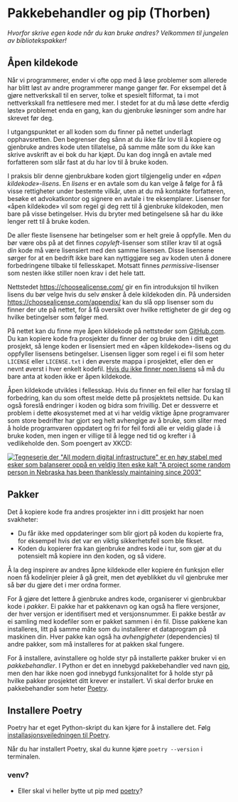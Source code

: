 Pakkebehandler og pip (Thorben)
===============================

_Hvorfor skrive egen kode når du kan bruke andres? Velkommen til jungelen av bibliotekspakker!_

## Åpen kildekode

Når vi programmerer, ender vi ofte opp med å løse problemer som allerede har blitt løst av andre programmerer mange ganger før.
For eksempel det å gjøre nettverkskall til en server,
tolke et spesielt filformat,
ta i mot nettverkskall fra nettlesere med mer.
I stedet for at du må løse dette «ferdig løste» problemet enda en gang,
kan du gjenbruke løsninger som andre har skrevet før deg.

I utgangspunktet er all koden som du finner på nettet underlagt opphavsretten.
Den begrenser deg sånn at du ikke får lov til å kopiere og gjenbruke andres kode uten tillatelse,
på samme måte som du ikke kan skrive avskrift av ei bok du har kjøpt.
Du kan dog inngå en avtale med forfatteren som slår fast at du har lov til å bruke koden.

I praksis blir denne gjenbrukbare koden gjort tilgjengelig under en _«åpen kildekode»-lisens_.
En _lisens_ er en avtale som du kan velge å følge for å få visse rettigheter under bestemte vilkår,
uten at du må kontakte forfatteren, besøke et advokatkontor og signere en avtale i tre eksemplarer.
Lisenser for «åpen kildekode» vil som regel gi deg rett til å gjenbruke kildekoden,
men bare på visse betingelser.
Hvis du bryter med betingelsene så har du ikke lenger rett til å bruke koden.

De aller fleste lisensene har betingelser som er helt greie å oppfylle.
Men du bør være obs på at det finnes _copyleft_-lisenser som stiller krav til at også _din_ kode må være lisensiert med den samme lisensen.
Disse lisensene sørger for at en bedrift ikke bare kan nyttiggjøre seg av koden uten å donere forbedringene tilbake til fellesskapet.
Motsatt finnes _permissive_-lisenser som nesten ikke stiller noen krav i det hele tatt.

Nettstedet https://choosealicense.com/ gir en fin introduksjon til hvilken lisens du bør velge hvis du selv ønsker å dele kildekoden din.
På undersiden https://choosealicense.com/appendix/ kan du slå opp lisenser som du finner der ute på nettet,
for å få oversikt over hvilke rettigheter de gir deg og
hvilke betingelser som følger med.

På nettet kan du finne mye åpen kildekode på nettsteder som [GitHub.com](https://github.com).
Du kan kopiere kode fra prosjekter du finner der og bruke den i ditt eget prosjekt,
så lenge koden er lisensiert med en «åpen kildekode»-lisens og du oppfyller lisensens betingelser.
Lisensen ligger som regel i ei fil som heter `LICENSE` eller `LICENSE.txt`
i den øverste mappa i prosjektet,
eller den er nevnt øverst i hver enkelt kodefil.
[Hvis du ikke finner noen lisens][no-license] så må du bare anta at koden ikke er åpen kildekode.

[no-license]: https://choosealicense.com/no-permission/

Åpen kildekode utvikles i fellesskap.
Hvis du finner en feil eller har forslag til forbedring,
kan du som oftest melde dette på prosjektets nettside.
Du kan også foreslå endringer i koden og bidra som frivillig.
Det er dessverre et problem i dette økosystemet med at vi har veldig viktige åpne programvarer
som store bedrifter har gjort seg helt avhengige av å bruke,
som sliter med å holde programvaren oppdatert og fri for feil fordi alle er veldig glade i å bruke koden,
men ingen er villige til å legge ned tid og krefter i å vedlikeholde den.
Som poengert av XKCD:

[![Tegneserie der "All modern digital infrastructure" er en høy stabel med esker som balanserer oppå en veldig liten eske kalt "A project some random person in Nebraska has been thanklessly maintaining since 2003"](https://imgs.xkcd.com/comics/dependency.png)](https://xkcd.com/2347/)


## Pakker

Det å kopiere kode fra andres prosjekter inn i ditt prosjekt har noen svakheter:

* Du får ikke med oppdateringer som blir gjort på koden du kopierte fra,
  for eksempel hvis det var en viktig sikkerhetsfeil som ble fikset.
* Koden du kopierer fra kan gjenbruke andres kode i tur,
  som gjør at du potensielt må kopiere inn den koden, og så videre.

Å la deg inspirere av andres åpne kildekode eller kopiere én funksjon eller noen få kodelinjer pleier å gå greit,
men det øyeblikket du vil gjenbruke mer så bør du gjøre det i mer ordna former.

For å gjøre det lettere å gjenbruke andres kode, organiserer vi gjenbrukbar kode i _pakker_.
Ei pakke har et pakkenavn og kan også ha flere versjoner,
der hver versjon er identifisert med et versjonsnummer.
Ei pakke består av ei samling med kodefiler som er pakket sammen i én fil.
Disse pakkene kan installeres, litt på samme måte som du installerer et dataprogram på maskinen din.
Hver pakke kan også ha _avhengigheter_ (dependencies) til andre pakker,
som må installeres for at pakken skal fungere.

For å installere, avinstallere og holde styr på installerte pakker bruker vi en _pakkebehandler_.
I Python er det en innebygd pakkebehandler ved navn [pip],
men den har ikke noen god innebygd funksjonalitet for å holde styr på hvilke pakker prosjektet ditt krever er installert.
Vi skal derfor bruke en pakkebehandler som heter [Poetry].

[pip]: https://packaging.python.org/en/latest/tutorials/installing-packages/#use-pip-for-installing
[Poetry]: https://python-poetry.org/


## Installere Poetry

Poetry har et eget Python-skript du kan kjøre for å installere det.
Følg [installasjonsveiledningen til Poetry](https://python-poetry.org/docs/#installation).

Når du har installert Poetry, skal du kunne kjøre `poetry --version` i terminalen.


### venv?
- Eller skal vi heller bytte ut pip med [poetry](https://python-poetry.org/)?
